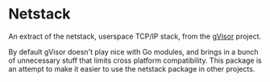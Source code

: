 # Netstack

An extract of the netstack, userspace TCP/IP stack, from the [gVisor](https://github.com/google/gvisor) project.

By default gVisor doesn't play nice with Go modules, and brings in a bunch of unnecessary stuff that limits cross platform compatibility. This package is an attempt to make it easier to use the netstack package in other projects.
